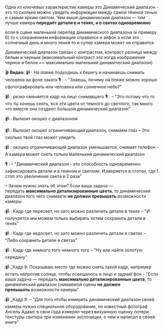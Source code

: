 Одна из ключевых характеристик камеры это 
Динамический диапазон - это то сколько можно увидеть информации между самой тёмной тенью и самым ярким светом. Чем выше динамический диапазон — тем лучше камера **передаёт детали в и тенях, и в светах одновременно**

если в сцене маленький перепад динамического диапазона (к примеру 6) то с сохранением информации справится и айфон а если это солнечный день и много теней то и супер камера может не справится

Динамический диапазон связан с контрастом, контраст разница между белым и черным (максимальный контраст это когда изображение черное и белое == максимально маленький динамический диапазон)


🎬 **Видео:**
📹 : На пляже подходишь к берегу и начинаешь снимать человека на фоне заката
🎙️ : – "Знаешь, почему на пляже можно хорошо сфотографировать или человека или солнечное небо?"

📹 : резко сменяется кадр на лицо снимавшего
🎙️ : – "Это потому что то что ты хочешь снять, все эти цвета от темного до светлого, так много что вместе они создают большой динамический диапазон"

📹 : Вылазит окошко с диапазоном

📹 : Вылазит окошко ограничивающий диапазон, снимаем глаз
– Это сколько твой глаз может увидеть

📹 : окошко ограничивающий диапазон уменьшается, снимает телефон
– А камера может снять только маленький динамический диапазон

🎙️ : – "Динамический диапазон - это способность одновременно зафиксировать детали и в темном и светлом. Измеряется в стопах, где 1 стоп это увеличение света в 2 раза"

– Зачем нужно знать об этом? Если ваша задача — передать **максимально детализированные цвета**, то динамический диапазон того чего снимаете **не должен превышать** возможности камеры

📹 : Кадр где пересвет, но зато можно различить детали в тенях
– "И получается мы можем только выбирать хотим сохранить детали в тенях"

📹 : Кадр где недосвет, но зато можно различить детали в светах
– "Либо сохранить детали в светах"

📹 : Кадр где немного того немного того
– "Ну или найти золотую середину"

📹 _Кадр 9: Показываю место где можно снять такой кадр, например встать напротив солнца, чтобы освещалось и лицо и задний фон
– "Если ваша задача — передать **максимально детализированные цвета**, то динамический диапазон снимаемой сцены **не должен превышать** возможности камеры"

📹 _Кадр 9: 
– "Для того чтобы измерить динамический диапазон своей камеры нужно специальное оборудование, но известный фотограф Ансель Адамс в свои года измерял через визуалную оценку потери текстуры свитера при изменении экспозиции, о чем и написал в своей книге"


